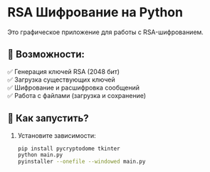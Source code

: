 # RSA Шифрование на Python

Это графическое приложение для работы с RSA-шифрованием. 

## 🔹 Возможности:
✅ Генерация ключей RSA (2048 бит)  
✅ Загрузка существующих ключей  
✅ Шифрование и расшифровка сообщений  
✅ Работа с файлами (загрузка и сохранение)  

## 🚀 Как запустить?
1. Установите зависимости:
   ```sh
   pip install pycryptodome tkinter
   python main.py
   pyinstaller --onefile --windowed main.py

